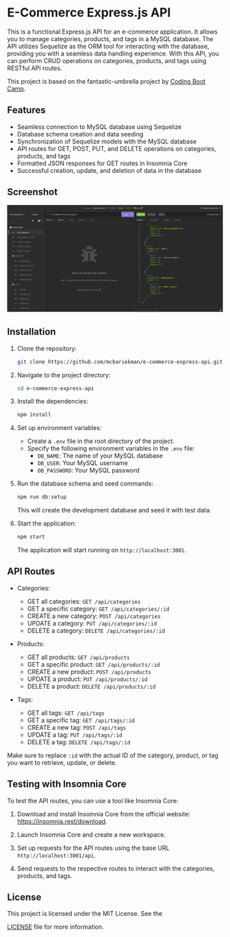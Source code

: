 # E-Commerce Express.js API

This is a functional Express.js API for an e-commerce application. It allows you to manage categories, products, and tags in a MySQL database. The API utilizes Sequelize as the ORM tool for interacting with the database, providing you with a seamless data handling experience. With this API, you can perform CRUD operations on categories, products, and tags using RESTful API routes.

This project is based on the fantastic-umbrella project by [Coding Boot Camp](https://github.com/coding-boot-camp/fantastic-umbrella). 

## Features

- Seamless connection to MySQL database using Sequelize
- Database schema creation and data seeding
- Synchronization of Sequelize models with the MySQL database
- API routes for GET, POST, PUT, and DELETE operations on categories, products, and tags
- Formatted JSON responses for GET routes in Insomnia Core
- Successful creation, update, and deletion of data in the database

## Screenshot
![Screenshot](/assets/screenshot.png)

## Installation

1. Clone the repository:

   ```bash
   git clone https://github.com/mcbariekman/e-commerce-express-api.git
   ```

2. Navigate to the project directory:

   ```bash
   cd e-commerce-express-api
   ```

3. Install the dependencies:

   ```bash
   npm install
   ```

4. Set up environment variables:

   - Create a `.env` file in the root directory of the project.
   - Specify the following environment variables in the `.env` file:
     - `DB_NAME`: The name of your MySQL database
     - `DB_USER`: Your MySQL username
     - `DB_PASSWORD`: Your MySQL password

5. Run the database schema and seed commands:

   ```bash
   npm run db:setup
   ```

   This will create the development database and seed it with test data.

6. Start the application:

   ```bash
   npm start
   ```

   The application will start running on `http://localhost:3001`.

## API Routes

- Categories:
  - GET all categories: `GET /api/categories`
  - GET a specific category: `GET /api/categories/:id`
  - CREATE a new category: `POST /api/categories`
  - UPDATE a category: `PUT /api/categories/:id`
  - DELETE a category: `DELETE /api/categories/:id`

- Products:
  - GET all products: `GET /api/products`
  - GET a specific product: `GET /api/products/:id`
  - CREATE a new product: `POST /api/products`
  - UPDATE a product: `PUT /api/products/:id`
  - DELETE a product: `DELETE /api/products/:id`

- Tags:
  - GET all tags: `GET /api/tags`
  - GET a specific tag: `GET /api/tags/:id`
  - CREATE a new tag: `POST /api/tags`
  - UPDATE a tag: `PUT /api/tags/:id`
  - DELETE a tag: `DELETE /api/tags/:id`

Make sure to replace `:id` with the actual ID of the category, product, or tag you want to retrieve, update, or delete.

## Testing with Insomnia Core

To test the API routes, you can use a tool like Insomnia Core:

1. Download and install Insomnia Core from the official website: <https://insomnia.rest/download>.

2. Launch Insomnia Core and create a new workspace.

3. Set up requests for the API routes using the base URL `http://localhost:3001/api`.

4. Send requests to the respective routes to interact with the categories, products, and tags.

## License

This project is licensed under the MIT License. See the

 [LICENSE](LICENSE) file for more information.
